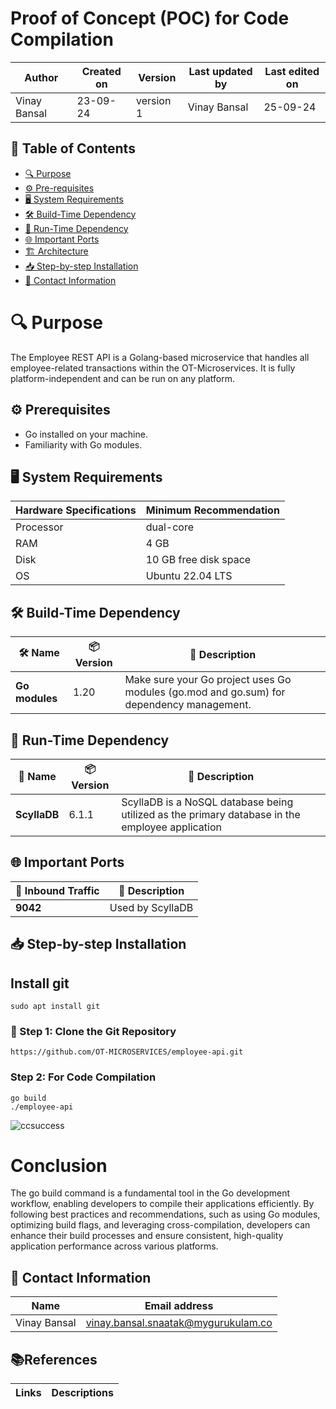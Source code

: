 #  Proof of Concept (POC) for Code Compilation

  | Author        | Created on | Version | Last updated by | Last edited on |
  |-------------|---------|-------------|-------------|---------|
  | Vinay Bansal | 23-09-24 | version 1 | Vinay Bansal | 25-09-24 |
## 📑 Table of Contents


- [🔍 Purpose](#-purpose)
- [⚙️ Pre-requisites](#-pre-requisites)
- [🖥️ System Requirements](#-system-requirements)
- [🛠️ Build-Time Dependency](#-build-time-dependency)
- [🚀 Run-Time Dependency](#-run-time-dependency)
- [🌐 Important Ports](#-important-ports)
- [🏗️ Architecture](#-architecture)
- [📥 Step-by-step Installation](#-step-by-step-installation)
- [📧 Contact Information](#-contact-information)

# 🔍 Purpose
The Employee REST API is a Golang-based microservice that handles all employee-related transactions within the OT-Microservices. It is fully platform-independent and can be run on any platform.

## ⚙️ Prerequisites

- Go installed on your machine.
- Familiarity with Go modules.

## 🖥️ System Requirements
| Hardware Specifications | Minimum Recommendation  |
|--------------------------|------------------------|
| Processor                | dual-core              |
| RAM                      | 4 GB                    |
| Disk                     |10 GB free disk space                  |
| OS                       | Ubuntu 22.04 LTS         |


## 🛠️ Build-Time Dependency

| 🛠️ Name | 📦 Version | 📄 Description |
|---------|------------|----------------|
| **Go modules** | 1.20      | Make sure your Go project uses Go modules (go.mod and go.sum) for dependency management. |


## 🚀 Run-Time Dependency

| 🚀 Name | 📦 Version | 📄 Description          |
|---------|------------|--------------------------|
| **ScyllaDB** |  6.1.1  | ScyllaDB is a NoSQL database being utilized as the primary database in the employee application |

## 🌐 Important Ports

| 🔌 Inbound Traffic | 📄 Description           |
|--------------------|--------------------------|
| **9042**           | Used by ScyllaDB |

## 📥 Step-by-step Installation

## Install git
```
sudo apt install git
```
### 📂 Step 1: Clone the Git Repository
```
https://github.com/OT-MICROSERVICES/employee-api.git
```

### Step 2: For Code Compilation
```
go build
./employee-api
```
![ccsuccess](https://github.com/user-attachments/assets/3089ecee-144a-4fc4-a54d-fec1eff6539f)




# Conclusion
The go build command is a fundamental tool in the Go development workflow, enabling developers to compile their applications efficiently. By following best practices and recommendations, such as using Go modules, optimizing build flags, and leveraging cross-compilation, developers can enhance their build processes and ensure consistent, high-quality application performance across various platforms.

##  📧 Contact Information
| Name | Email address|
|------|---------------------|
| Vinay Bansal | vinay.bansal.snaatak@mygurukulam.co |

## 📚References
| Links | Descriptions|
|------|---------------------|



